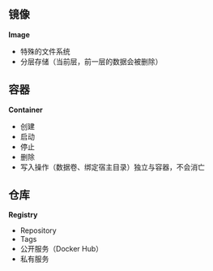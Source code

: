 ## 镜像

**Image**

- 特殊的文件系统
- 分层存储（当前层，前一层的数据会被删除）

## 容器

**Container**

- 创建
- 启动
- 停止
- 删除
- 写入操作（数据卷、绑定宿主目录）独立与容器，不会消亡

## 仓库

**Registry**

- Repository
- Tags
- 公开服务（Docker Hub）
- 私有服务
